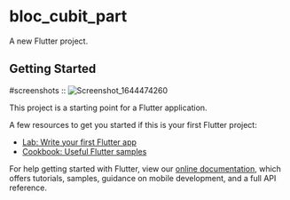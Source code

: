 # bloc_cubit_part

A new Flutter project.

## Getting Started
#screenshots ::
![Screenshot_1644474260](https://user-images.githubusercontent.com/71645176/153349981-174d9f6a-e8c8-4e13-99d1-9682b274c737.png)


This project is a starting point for a Flutter application.

A few resources to get you started if this is your first Flutter project:

- [Lab: Write your first Flutter app](https://flutter.dev/docs/get-started/codelab)
- [Cookbook: Useful Flutter samples](https://flutter.dev/docs/cookbook)

For help getting started with Flutter, view our
[online documentation](https://flutter.dev/docs), which offers tutorials,
samples, guidance on mobile development, and a full API reference.

